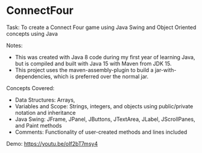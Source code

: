 # ConnectFour
Task: To create a Connect Four game using Java Swing and Object Oriented concepts using Java

Notes: 
- This was created with Java 8 code during my first year of learning Java, but is compiled and built with Java 15 with Maven from JDK 15.
- This project uses the maven-assembly-plugin to build a jar-with-dependencies, which is preferred over the normal jar.

Concepts Covered:
- Data Structures: Arrays,
- Variables and Scope: Strings, integers, and objects using public/private notation and inheritance
- Java Swing: JFrame, JPanel, JButtons, JTextArea, JLabel, JScrollPanes, and Paint methods
- Comments: Functionality of user-created methods and lines included

Demo:
https://youtu.be/oIf2bT7msy4
